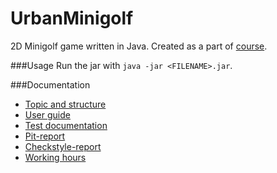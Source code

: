 # UrbanMinigolf
2D Minigolf game written in Java. Created as a part of [course](https://www.cs.helsinki.fi/courses/582221/2017/k/a/1).

###Usage
Run the jar with `java -jar <FILENAME>.jar`.

###Documentation
* [Topic and structure](/docs/topicAndStructure.md)
* [User guide](/docs/userGuide.md)
* [Test documentation](/docs/testDocs.md)
* [Pit-report](https://htmlpreview.github.io/?https://github.com/leevilehtonen/UrbanMinigolf/blob/master/docs/pit-report/201702162019/index.html)
* [Checkstyle-report](https://htmlpreview.github.io/?https://github.com/leevilehtonen/UrbanMinigolf/blob/master/docs/checkstyle-report/checkstyle.html)
* [Working hours](/docs/workingHours.md)

